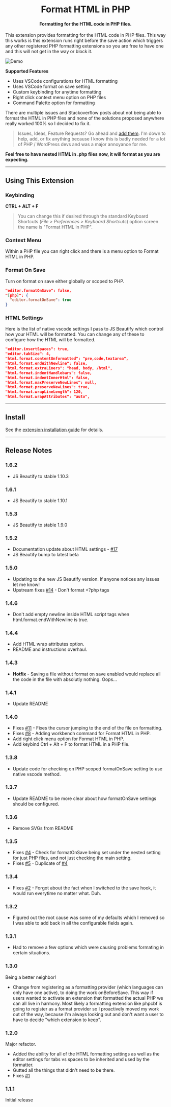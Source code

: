 <h1 align="center">Format HTML in PHP</h1>

<h4 align="center">Formatting for the HTML code in PHP files.</h4>

This extension provides formatting for the HTML code in PHP files. This way this works is this extension runs right before the save action which triggers any other registered PHP formatting extensions so you are free to have one and this will not get in the way or block it.

![Demo](https://github.com/RiFi2k/format-html-in-php/blob/master/format-html-in-php.gif?raw=true)

**Supported Features**
* Uses VSCode configurations for HTML formatting
* Uses VSCode format on save setting
* Custom keybinding for anytime formatting
* Right click context menu option on PHP files
* Command Palette option for formatting

There are multiple issues and Stackoverflow posts about not being able to format the HTML in PHP files and none of the solutions proposed anywhere really worked 100% so I decided to fix it.

> Issues, Ideas, Feature Requests? Go ahead and [add them](https://github.com/RiFi2k/format-html-in-php/issues). I'm down to help, add, or fix anything because I know this is badly needed for a lot of PHP / WordPress devs and was a major annoyance for me.

**Feel free to have nested HTML in .php files now, it will format as you are expecting.**

---

## Using This Extension

### Keybinding

**CTRL + ALT + F**

> You can change this if desired through the standard Keyboard Shortcuts (*File > Preferences > Keyboard Shortcuts*) option screen the name is "Format HTML in PHP".

### Context Menu

Within a PHP file you can right click and there is a menu option to Format HTML in PHP.

### Format On Save

Turn on format on save either globally or scoped to PHP.

```json
"editor.formatOnSave": false,
"[php]": {
  "editor.formatOnSave": true
}

```

### HTML Settings

Here is the list of native vscode settings I pass to JS Beautify which control how your HTML will be formatted. You can change any of these to configure how the HTML will be formatted.

```json
"editor.insertSpaces": true,
"editor.tabSize": 4,
"html.format.contentUnformatted": "pre,code,textarea",
"html.format.endWithNewline": false,
"html.format.extraLiners": "head, body, /html",
"html.format.indentHandlebars": false,
"html.format.indentInnerHtml": false,
"html.format.maxPreserveNewLines": null,
"html.format.preserveNewLines": true,
"html.format.wrapLineLength": 120,
"html.format.wrapAttributes": "auto",
```

---

## Install

See the [extension installation guide](https://code.visualstudio.com/docs/editor/extension-gallery) for details.

---

## Release Notes

### 1.6.2

* JS Beautify to stable 1.10.3

### 1.6.1

* JS Beautify to stable 1.10.1

### 1.5.3

* JS Beautify to stable 1.9.0

### 1.5.2

* Documentation update about HTML settings - [#17](https://github.com/RiFi2k/format-html-in-php/issues/17)
* JS Beautify bump to latest beta

### 1.5.0

* Updating to the new JS Beautify version. If anyone notices any issues let me know!
* Upstream fixes [#14](https://github.com/RiFi2k/format-html-in-php/issues/14) - Don't format <?php tags

### 1.4.6

* Don't add empty newline inside HTML script tags when html.format.endWithNewline is true.

### 1.4.4

* Add HTML wrap attributes option.
* README and instructions overhaul.

### 1.4.3

* **Hotfix** - Saving a file without format on save enabled would replace all the code in the file with absolutly nothing. Oops...

### 1.4.1

* Update README

### 1.4.0

* Fixes [#11](https://github.com/RiFi2k/format-html-in-php/issues/11) - Fixes the cursor jumping to the end of the file on formatting.
* Fixes [#8](https://github.com/RiFi2k/format-html-in-php/issues/11) - Adding workbench command for Format HTML in PHP.
* Add right click menu option for Format HTML in PHP.
* Add keybind Ctrl + Alt + F to format HTML in a PHP file.

### 1.3.8

* Update code for checking on PHP scoped formatOnSave setting to use native vscode method.

### 1.3.7

* Update README to be more clear about how formatOnSave settings should be configured.

### 1.3.6

* Remove SVGs from README

### 1.3.5

* Fixes [#4](https://github.com/RiFi2k/format-html-in-php/issues/4) - Check for formatOnSave being set under the nested setting for just PHP files, and not just checking the main setting.
* Fixes [#5](https://github.com/RiFi2k/format-html-in-php/issues/5) - Duplicate of [#4](https://github.com/RiFi2k/format-html-in-php/issues/4)

### 1.3.4

* Fixes [#2](https://github.com/RiFi2k/format-html-in-php/issues/2) - Forgot about the fact when I switched to the save hook, it would run everytime no matter what. Duh.

### 1.3.2

* Figured out the root cause was some of my defaults which I removed so I was able to add back in all the configurable fields again.

### 1.3.1

* Had to remove a few options which were causing problems formating in certain situations.

### 1.3.0

Being a better neighbor!
* Change from registering as a formatting provider (which languages can only have one active), to doing the work onBeforeSave. This way if users wanted to activate an extension that formatted the actual PHP we can all live in harmony. Most likely a formatting extension like phpcbf is going to register as a format provider so I proactively moved my work out of the way, because I'm always looking out and don't want a user to have to decide "which extension to keep".

### 1.2.0

Major refactor.
* Added the ability for all of the HTML formatting settings as well as the editor settings for tabs vs spaces to be inherited and used by the formatter.
* Gutted all the things that didn't need to be there.
* Fixes [#1](https://github.com/RiFi2k/format-html-in-php/issues/1)

### 1.1.1

Initial release
